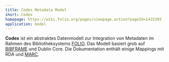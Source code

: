 ```yaml
---
title: Codex Metadata Model
short: Codex
homepage: https://wiki.folio.org/pages/viewpage.action?pageId=1415393
application: model
---
```


**Codex** ist ein abstraktes Datenmodell zur Integration von Metadaten
im Rahmen des Bibliotheksystems [FOLIO](https://www.folio.org/). 
Das Modell basiert grob auf [BIBFRAME](bibframe) und Dublin Core. Die
Dokumentation enthält einige Mappings mit RDA und [MARC](marc).
